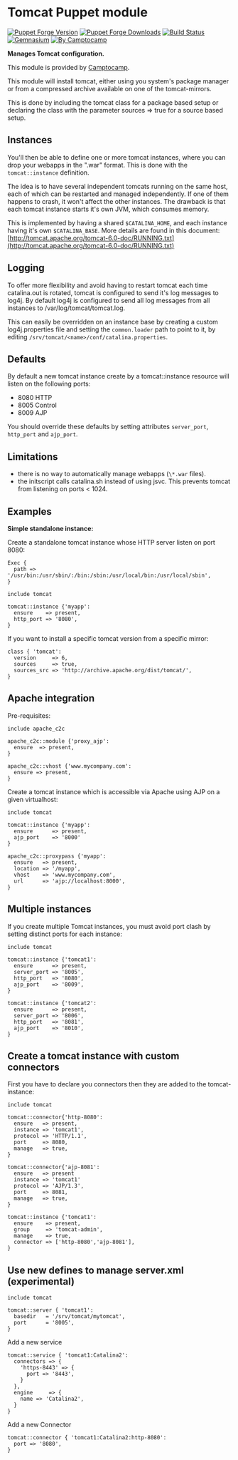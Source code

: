 Tomcat Puppet module
====================

[![Puppet Forge Version](http://img.shields.io/puppetforge/v/camptocamp/tomcat.svg)](https://forge.puppetlabs.com/camptocamp/tomcat)
[![Puppet Forge Downloads](http://img.shields.io/puppetforge/dt/camptocamp/tomcat.svg)](https://forge.puppetlabs.com/camptocamp/tomcat)
[![Build Status](https://img.shields.io/travis/camptocamp/puppet-tomcat/master.svg)](https://travis-ci.org/camptocamp/puppet-tomcat)
[![Gemnasium](https://img.shields.io/gemnasium/camptocamp/puppet-tomcat.svg)](https://gemnasium.com/camptocamp/puppet-tomcat)
[![By Camptocamp](https://img.shields.io/badge/by-camptocamp-fb7047.svg)](http://www.camptocamp.com)

**Manages Tomcat configuration.**

This module is provided by [Camptocamp](http://camptocamp.com/).

This module will install tomcat, either using you system's package
manager or from a compressed archive available on one of the
tomcat-mirrors.

This is done by including the tomcat class for a package based setup
or declaring the class with the parameter sources => true for a source
based setup.

Instances
---------

You'll then be able to define one or more tomcat instances, where you
can drop your webapps in the ".war" format. This is done with the
`tomcat::instance` definition.

The idea is to have several independent tomcats running on the same
host, each of which can be restarted and managed independently. If one
of them happens to crash, it won't affect the other instances. The
drawback is that each tomcat instance starts it's own JVM, which
consumes memory.

This is implemented by having a shared `$CATALINA_HOME`, and each
instance having it's own `$CATALINA_BASE`. More details are found in
this document:
[http://tomcat.apache.org/tomcat-6.0-doc/RUNNING.txt](http://tomcat.apache.org/tomcat-6.0-doc/RUNNING.txt)

Logging
-------

To offer more flexibility and avoid having to restart tomcat each time
catalina.out is rotated, tomcat is configured to send it's log messages
to log4j. By default log4j is configured to send all log messages from
all instances to /var/log/tomcat/tomcat.log.

This can easily be overridden on an instance base by creating a custom
log4j.properties file and setting the `common.loader` path to point to
it, by editing `/srv/tomcat/<name>/conf/catalina.properties`.

Defaults
--------

By default a new tomcat instance create by a tomcat::instance resource
will listen on the following ports:

 -   8080 HTTP
 -   8005 Control
 -   8009 AJP

You should override these defaults by setting attributes `server_port`,
`http_port` and `ajp_port`.

Limitations
-----------

 -   there is no way to automatically manage webapps (`\*.war` files).
 -   the initscript calls catalina.sh instead of using jsvc. This
     prevents tomcat from listening on ports < 1024.

Examples
--------

**Simple standalone instance:**

Create a standalone tomcat instance whose HTTP server listen on port
8080:

    Exec {
      path => '/usr/bin:/usr/sbin/:/bin:/sbin:/usr/local/bin:/usr/local/sbin',
    }

    include tomcat

    tomcat::instance {'myapp':
      ensure    => present,
      http_port => '8080',
    }

If you want to install a specific tomcat version from a specific mirror:

    class { 'tomcat':
      version     => 6,
      sources     => true,
      sources_src => 'http://archive.apache.org/dist/tomcat/',
    }

Apache integration
------------------

Pre-requisites:

    include apache_c2c

    apache_c2c::module {'proxy_ajp':
      ensure  => present,
    }

    apache_c2c::vhost {'www.mycompany.com':
      ensure => present,
    }

Create a tomcat instance which is accessible via Apache using AJP on a
given virtualhost:

    include tomcat

    tomcat::instance {'myapp':
      ensure      => present,
      ajp_port    => '8000'
    }

    apache_c2c::proxypass {'myapp':
      ensure   => present,
      location => '/myapp',
      vhost    => 'www.mycompany.com',
      url      => 'ajp://localhost:8000',
    }

Multiple instances
------------------

If you create multiple Tomcat instances, you must avoid port clash by
setting distinct ports for each instance:

    include tomcat

    tomcat::instance {'tomcat1':
      ensure      => present,
      server_port => '8005',
      http_port   => '8080',
      ajp_port    => '8009',
    }

    tomcat::instance {'tomcat2':
      ensure      => present,
      server_port => '8006',
      http_port   => '8081',
      ajp_port    => '8010',
    }

Create a tomcat instance with custom connectors
-----------------------------------------------

First you have to declare you connectors then they are added to the
tomcat-instance:

    include tomcat

    tomcat::connector{'http-8080':
      ensure   => present,
      instance => 'tomcat1',
      protocol => 'HTTP/1.1',
      port     => 8080,
      manage   => true,
    }

    tomcat::connector{'ajp-8081':
      ensure   => present
      instance => 'tomcat1'
      protocol => 'AJP/1.3',
      port     => 8081,
      manage   => true,
    }

    tomcat::instance {'tomcat1':
      ensure    => present,
      group     => 'tomcat-admin',
      manage    => true,
      connector => ['http-8080','ajp-8081'],
    }

Use new defines to manage server.xml (experimental)
---------------------------------------------------

```puppet
include tomcat

tomcat::server { 'tomcat1':
  basedir   = '/srv/tomcat/mytomcat',
  port      = '8005',
}

```

Add a new service

```puppet
tomcat::service { 'tomcat1:Catalina2':
  connectors => {
    'https-8443' => {
      port => '8443',
    }
  },
  engine     => {
    name => 'Catalina2',
  }
}
```

Add a new Connector

```puppet
tomcat::connector { 'tomcat1:Catalina2:http-8080':
  port => '8080',
}
```
